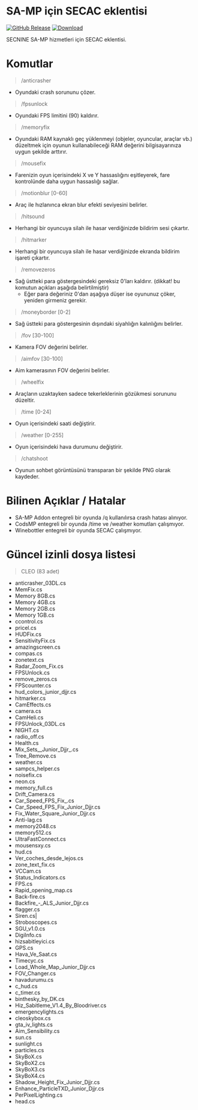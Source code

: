 # SA-MP için SECAC eklentisi

[![GitHub Release](https://img.shields.io/github/release/sec9/SECAC-SAMP.svg)](https://github.com/sec9/SECAC-SAMP/releases/latest) [![Download](https://img.shields.io/github/downloads/sec9/SECAC-SAMP/total.svg?r3)](https://github.com/sec9/SECAC-SAMP/releases/latest)

SECNINE SA-MP hizmetleri için SECAC eklentisi.

# Komutlar
> /anticrasher
- Oyundaki crash sorununu çözer.
> /fpsunlock
- Oyundaki FPS limitini (90) kaldırır.
> /memoryfix
- Oyundaki RAM kaynaklı geç yüklenmeyi (objeler, oyuncular, araçlar vb.) düzeltmek için oyunun kullanabileceği RAM değerini bilgisayarınıza uygun şekilde arttırır.
> /mousefix
- Farenizin oyun içerisindeki X ve Y hassaslığını eşitleyerek, fare kontrolünde daha uygun hassaslığı sağlar.
> /motionblur [0-60]
- Araç ile hızlanınca ekran blur efekti seviyesini belirler.
> /hitsound
- Herhangi bir oyuncuya silah ile hasar verdiğinizde bildirim sesi çıkartır.
> /hitmarker
- Herhangi bir oyuncuya silah ile hasar verdiğinizde ekranda bildirim işareti çıkartır.
> /removezeros
- Sağ üstteki para göstergesindeki gereksiz 0'ları kaldırır. (dikkat! bu komutun açıkları aşağıda belirtilmiştir)
  - Eğer para değeriniz 0'dan aşağıya düşer ise oyununuz çöker, yeniden girmeniz gerekir.
> /moneyborder [0-2]
- Sağ üstteki para göstergesinin dışındaki siyahlığın kalınlığını belirler.
> /fov [30-100]
- Kamera FOV değerini belirler.
> /aimfov [30-100]
- Aim kamerasının FOV değerini belirler.
> /wheelfix
- Araçların uzaktayken sadece tekerleklerinin gözükmesi sorununu düzeltir.
> /time [0-24]
- Oyun içerisindeki saati değiştirir.
> /weather [0-255]
- Oyun içerisindeki hava durumunu değiştirir.
> /chatshoot
- Oyunun sohbet görüntüsünü transparan bir şekilde PNG olarak kaydeder.

# Bilinen Açıklar / Hatalar
- SA-MP Addon entegreli bir oyunda /q kullanılırsa crash hatası alınıyor.
- CodsMP entegreli bir oyunda /time ve /weather komutları çalışmıyor.
- Winebottler entegreli bir oyunda SECAC çalışmıyor.

# Güncel izinli dosya listesi

> CLEO (83 adet)
- anticrasher_03DL.cs
- MemFix.cs
- Memory 8GB.cs
- Memory 4GB.cs
- Memory 2GB.cs
- Memory 1GB.cs
- ccontrol.cs
- pricel.cs
- HUDFix.cs
- SensitivityFix.cs
- amazingscreen.cs
- compas.cs
- zonetext.cs
- Radar_Zoom_Fix.cs
- FPSUnlock.cs
- remove_zeros.cs
- FPScounter.cs
- hud_colors_junior_djjr.cs
- hitmarker.cs
- CamEffects.cs
- camera.cs
- CamHeli.cs
- FPSUnlock_03DL.cs
- NIGHT.cs
- radio_off.cs
- Health.cs
- Mix_Sets__Junior_Djjr_.cs
- Tree_Remove.cs
- weather.cs
- sampcs_helper.cs
- noisefix.cs
- neon.cs
- memory_full.cs
- Drift_Camera.cs
- Car_Speed_FPS_Fix_.cs
- Car_Speed_FPS_Fix_Junior_Djjr.cs
- Fix_Water_Square_Junior_Djjr.cs
- Anti-lag.cs
- memory2048.cs
- memory512.cs
- UltraFastConnect.cs
- mousensxy.cs
- hud.cs
- Ver_coches_desde_lejos.cs
- zone_text_fix.cs
- VCCam.cs
- Status_Indicators.cs
- FPS.cs
- Rapid_opening_map.cs
- Back-fire.cs
- Backfire_-_ALS_Junior_Djjr.cs
- flagger.cs
- Siren.cs|
- Stroboscopes.cs
- SGU_v1.0.cs
- DigiInfo.cs
- hizsabitleyici.cs
- GPS.cs
- Hava_Ve_Saat.cs
- Timecyc.cs
- Load_Whole_Map_Junior_Djjr.cs
- FOV_Changer.cs
- havadurumu.cs
- c_hud.cs
- c_timer.cs
- binthesky_by_DK.cs
- Hiz_Sabitleme_V1.4_By_Bloodriver.cs
- emergencylights.cs
- cleoskybox.cs
- gta_iv_lights.cs
- Aim_Sensibility.cs
- sun.cs
- sunlight.cs
- particles.cs
- SkyBoX.cs
- SkyBoX2.cs
- SkyBoX3.cs
- SkyBoX4.cs
- Shadow_Height_Fix_Junior_Djjr.cs
- Enhance_ParticleTXD_Junior_Djjr.cs
- PerPixelLighting.cs
- head.cs
